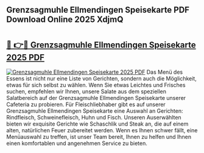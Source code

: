 ## Grenzsagmuhle Ellmendingen Speisekarte PDF Download Online 2025 XdjmQ

# <h2><a href="http://gc9eb2b.nevu.top/?p=Grenzsagmuhle+Ellmendingen+Speisekarte">🔗 👉🔴 Grenzsagmuhle Ellmendingen Speisekarte 2025 PDF</a></h2>

[![Grenzsagmuhle Ellmendingen Speisekarte 2025 PDF](https://i.imgur.com/dBaPXMq.png)](http://gc9eb2b.nevu.top/?p=Grenzsagmuhle+Ellmendingen+Speisekarte)
Das Menü des Essens ist nicht nur eine Liste von Gerichten, sondern auch die Möglichkeit, etwas für sich selbst zu wählen. Wenn Sie etwas Leichtes und Frisches suchen, empfehlen wir Ihnen, unsere Salate aus dem speziellen Salatbereich auf der Grenzsagmuhle Ellmendingen Speisekarte unserer Cafeteria zu probieren. Für Fleischliebhaber gibt es auf unserer Grenzsagmuhle Ellmendingen Speisekarte eine Auswahl an Gerichten: Rindfleisch, Schweinefleisch, Huhn und Fisch. Unseren Auserwählten bieten wir exquisite Gerichte wie Schaschlik und Steak an, die auf einem alten, natürlichen Feuer zubereitet werden. Wenn es Ihnen schwer fällt, eine Menüauswahl zu treffen, ist unser Team bereit, Ihnen zu helfen und Ihnen einen komfortablen und angenehmen Service zu bieten.
